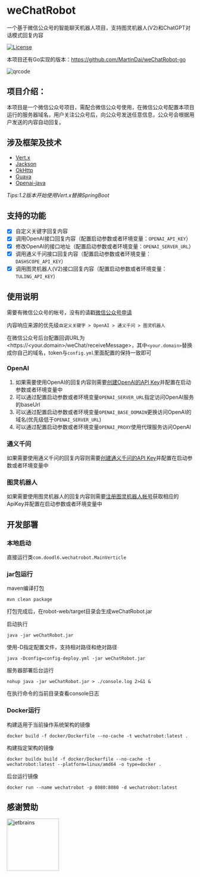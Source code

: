 # weChatRobot

一个基于微信公众号的智能聊天机器人项目，支持图灵机器人(V2)和ChatGPT对话模式回复内容

[![License](https://img.shields.io/github/license/martindai/wechatRobot)](LICENSE)

本项目还有Go实现的版本：<https://github.com/MartinDai/weChatRobot-go>

![qrcode](robot-web/src/main/resources/static/images/qrcode.jpg "扫码关注，体验智能机器人")

## 项目介绍：

本项目是一个微信公众号项目，需配合微信公众号使用，在微信公众号配置本项目运行的服务器域名，用户关注公众号后，向公众号发送任意信息，公众号会根据用户发送的内容自动回复。
  
## 涉及框架及技术

- [Vert.x](https://github.com/eclipse-vertx/vert.x)
- [Jackson](https://github.com/FasterXML/jackson)
- [OkHttp](https://github.com/square/okhttp)
- [Guava](https://github.com/google/guava)
- [Openai-java](https://github.com/TheoKanning/openai-java)

_Tips:1.2版本开始使用Vert.x替换SpringBoot_

## 支持的功能

+ [x] 自定义关键字回复内容
+ [x] 调用OpenAI接口回复内容（配置启动参数或者环境变量：`OPENAI_API_KEY`）
+ [x] 修改OpenAI的接口地址（配置启动参数或者环境变量：`OPENAI_SERVER_URL`）
+ [x] 调用通义千问接口回复内容（配置启动参数或者环境变量：`DASHSCOPE_API_KEY`）
+ [x] 调用图灵机器人(V2)接口回复内容（配置启动参数或者环境变量：`TULING_API_KEY`）

## 使用说明

需要有微信公众号的帐号，没有的请戳[微信公众号申请](https://mp.weixin.qq.com/cgi-bin/readtemplate?t=register/step1_tmpl&lang=zh_CN)

内容响应来源的优先级`自定义关键字 > OpenAI > 通义千问 > 图灵机器人`

在微信公众号后台配置回调URL为<https://<your.domain>/weChat/receiveMessage>，其中`<your.domain>`替换成你自己的域名，token与`config.yml`里面配置的保持一致即可

### OpenAI

1. 如果需要使用OpenAI的回复内容则需要[创建OpenAI的API Key](https://platform.openai.com/account/api-keys)并配置在启动参数或者环境变量中
2. 可以通过配置启动参数或者环境变量`OPENAI_SERVER_URL`指定访问OpenAI服务的baseUrl
3. 可以通过配置启动参数或者环境变量`OPENAI_BASE_DOMAIN`更换访问OpenAI的域名(优先级低于`OPENAI_SERVER_URL`)
4. 可以通过配置启动参数或者环境变量`OPENAI_PROXY`使用代理服务访问OpenAI

### 通义千问

如果需要使用通义千问的回复内容则需要[创建通义千问的API Key](https://bailian.console.aliyun.com/#/api_key)并配置在启动参数或者环境变量中

### 图灵机器人

如果需要使用图灵机器人的回复内容则需要[注册图灵机器人帐号](http://tuling123.com/register/email.jhtml)获取相应的ApiKey并配置在启动参数或者环境变量中

## 开发部署

### 本地启动

直接运行类`com.doodl6.wechatrobot.MainVerticle`

### jar包运行

maven编译打包

```shell
mvn clean package
```

打包完成后，在robot-web/target目录会生成weChatRobot.jar

启动执行

```shell
java -jar weChatRobot.jar
```

使用-D指定配置文件，支持相对路径和绝对路径

```shell
java -Dconfig=config-deploy.yml -jar weChatRobot.jar
```

服务器部署后台运行

```shell
nohup java -jar weChatRobot.jar > ./console.log 2>&1 &
```

在执行命令的当前目录查看console日志

### Docker运行

构建适用于当前操作系统架构的镜像

```shell
docker build -f docker/Dockerfile --no-cache -t wechatrobot:latest .
```

构建指定架构的镜像

```shell
docker buildx build -f docker/Dockerfile --no-cache -t wechatrobot:latest --platform=linux/amd64 -o type=docker .
```

后台运行镜像

```shell
docker run --name wechatrobot -p 8080:8080 -d wechatrobot:latest
```

## 感谢赞助

[<img src="https://resources.jetbrains.com/storage/products/company/brand/logos/jb_beam.svg" width="140" height="140" alt="jetbrains"/>](https://www.jetbrains.com/community/opensource/#support)
